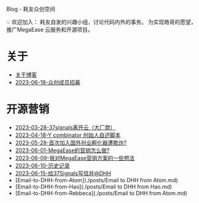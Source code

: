 Blog - 耗友众创空间

<aside>
💡 欢迎加入：
耗友自发的兴趣小组，讨论代码内外的事务。
为实现皓哥的愿望，推广MegaEase 云服务和开源项目。
</aside>



# 关于

- [关于博客](./about.md)
- [2023-06-18-众创成员招募](./posts/2023-06-18.md)


# 开源营销
- [2023-03-28-37signals离开云（大厂商）](./posts/2023-03-28.md)
- [2023-04-18-Y combinator 创始人自述脚本](./posts/2023-04-18.md)
- [2023-05-28-首次加入国外创业孵化器遭欺诈?](./posts/2023-05-28.md)
- [2023-06-01-MegaEase的营销怎么做?](./posts/2023-06-01.md)
- [2023-06-09-我对MegaEase营销方案的一些想法](./posts/2023-06-09.md)
- [2023-06-10-历史记录](./posts/2023-06-10.md)
- [2023-06-15-给37Signals写信并@DHH](./posts/2023-06-15.md)
- [Email-to-DHH-from-Atom](./posts/Email to DHH from Atom.md)
- [Email-to-DHH-from-Hao](./posts/Email to DHH from Hao.md)
- [Email-to-DHH-from-Rebbeca](./posts/Email to DHH from Atom.md)
